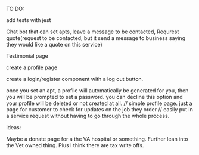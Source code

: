 TO DO: 

add tests with jest

Chat bot that can set apts, leave a message to be contacted, Requrest quote(request to be contacted, but it send a message to business saying they would like a quote on this service) 

Testimonial page


create a profile page

create a login/register component with a log out button.

once you set an apt, a profile will automatically be generated for you, then you will be prompted to set a password. you can decline this option and your profile will be deleted or not created at all.
// simple profile page. just a page for customer to check for updates on the job they order
// easily put in a service request without having to go through the whole process. 


ideas:

Maybe a donate page for a the VA hospital or something. Further lean into the Vet owned thing. Plus I think there are tax write offs.